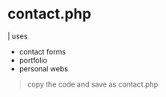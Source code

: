 # contact.php
| uses
* contact forms
* portfolio
* personal webs
> copy the code and save as contact.php

